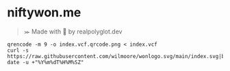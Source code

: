 # niftywon.me
>⪼ Made with 💜 by realpolyglot.dev

```
qrencode -m 9 -o index.vcf.qrcode.png < index.vcf
curl -s https://raw.githubusercontent.com/wilmoore/wonlogo.svg/main/index.svg|base64|pbcopy
date -u +"%Y%m%dT%H%M%SZ"
```
